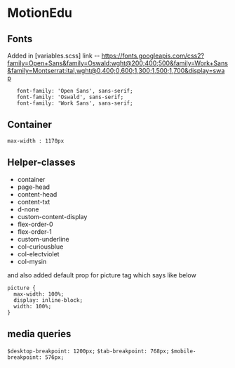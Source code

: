 # MotionEdu

## Fonts
   Added in [variables.scss]
   link -- https://fonts.googleapis.com/css2?family=Open+Sans&family=Oswald:wght@200;400;500&family=Work+Sans&family=Montserrat:ital,wght@0,400;0,600;1,300;1,500;1,700&display=swap

  
       font-family: 'Open Sans', sans-serif;
       font-family: 'Oswald', sans-serif;
       font-family: 'Work Sans', sans-serif;
   

## Container
  `max-width : 1170px`

## Helper-classes
  - container
  - page-head
  - content-head
  - content-txt
  - d-none
  - custom-content-display
  - flex-order-0
  - flex-order-1
  - custom-underline
  - col-curiousblue
  - col-electviolet
  - col-mysin
 
 and also added default prop for picture tag which says like below

    picture {
      max-width: 100%;
      display: inline-block;
      width: 100%;
    }

## media queries
  `$desktop-breakpoint: 1200px;`
  `$tab-breakpoint: 768px;`
  `$mobile-breakpoint: 576px;`
  